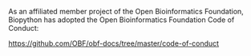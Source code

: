 As an affiliated member project of the Open Bioinformatics Foundation,
Biopython has adopted the Open Bioinformatics Foundation Code of Conduct:

https://github.com/OBF/obf-docs/tree/master/code-of-conduct
